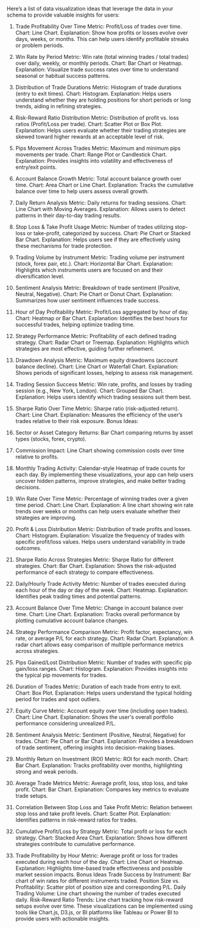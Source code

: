 Here’s a list of data visualization ideas that leverage the data in your schema to provide valuable insights for users:

1. Trade Profitability Over Time
   Metric: Profit/Loss of trades over time.
   Chart: Line Chart.
   Explanation: Show how profits or losses evolve over days, weeks, or months. This can help users identify profitable streaks or problem periods.
2. Win Rate by Period
   Metric: Win rate (total winning trades / total trades) over daily, weekly, or monthly periods.
   Chart: Bar Chart or Heatmap.
   Explanation: Visualize trade success rates over time to understand seasonal or habitual success patterns.
3. Distribution of Trade Durations
   Metric: Histogram of trade durations (entry to exit times).
   Chart: Histogram.
   Explanation: Helps users understand whether they are holding positions for short periods or long trends, aiding in refining strategies.
4. Risk-Reward Ratio Distribution
   Metric: Distribution of profit vs. loss ratios (Profit/Loss per trade).
   Chart: Scatter Plot or Box Plot.
   Explanation: Helps users evaluate whether their trading strategies are skewed toward higher rewards at an acceptable level of risk.
5. Pips Movement Across Trades
   Metric: Maximum and minimum pips movements per trade.
   Chart: Range Plot or Candlestick Chart.
   Explanation: Provides insights into volatility and effectiveness of entry/exit points.
6. Account Balance Growth
   Metric: Total account balance growth over time.
   Chart: Area Chart or Line Chart.
   Explanation: Tracks the cumulative balance over time to help users assess overall growth.
7. Daily Return Analysis
   Metric: Daily returns for trading sessions.
   Chart: Line Chart with Moving Averages.
   Explanation: Allows users to detect patterns in their day-to-day trading results.
8. Stop Loss & Take Profit Usage
   Metric: Number of trades utilizing stop-loss or take-profit, categorized by success.
   Chart: Pie Chart or Stacked Bar Chart.
   Explanation: Helps users see if they are effectively using these mechanisms for trade protection.
9. Trading Volume by Instrument
   Metric: Trading volume per instrument (stock, forex pair, etc.).
   Chart: Horizontal Bar Chart.
   Explanation: Highlights which instruments users are focused on and their diversification level.
10. Sentiment Analysis
    Metric: Breakdown of trade sentiment (Positive, Neutral, Negative).
    Chart: Pie Chart or Donut Chart.
    Explanation: Summarizes how user sentiment influences trade success.
11. Hour of Day Profitability
    Metric: Profit/Loss aggregated by hour of day.
    Chart: Heatmap or Bar Chart.
    Explanation: Identifies the best hours for successful trades, helping optimize trading time.
12. Strategy Performance
    Metric: Profitability of each defined trading strategy.
    Chart: Radar Chart or Treemap.
    Explanation: Highlights which strategies are most effective, guiding further refinement.
13. Drawdown Analysis
    Metric: Maximum equity drawdowns (account balance decline).
    Chart: Line Chart or Waterfall Chart.
    Explanation: Shows periods of significant losses, helping to assess risk management.
14. Trading Session Success
    Metric: Win rate, profits, and losses by trading session (e.g., New York, London).
    Chart: Grouped Bar Chart.
    Explanation: Helps users identify which trading sessions suit them best.
15. Sharpe Ratio Over Time
    Metric: Sharpe ratio (risk-adjusted return).
    Chart: Line Chart.
    Explanation: Measures the efficiency of the user’s trades relative to their risk exposure.
    Bonus Ideas:
16. Sector or Asset Category Returns: Bar Chart comparing returns by asset types (stocks, forex, crypto).
17. Commission Impact: Line Chart showing commission costs over time relative to profits.
18. Monthly Trading Activity: Calendar-style Heatmap of trade counts for each day.
    By implementing these visualizations, your app can help users uncover hidden patterns, improve strategies, and make better trading decisions.

19. Win Rate Over Time
    Metric: Percentage of winning trades over a given time period.
    Chart: Line Chart.
    Explanation: A line chart showing win rate trends over weeks or months can help users evaluate whether their strategies are improving.
20. Profit & Loss Distribution
    Metric: Distribution of trade profits and losses.
    Chart: Histogram.
    Explanation: Visualize the frequency of trades with specific profit/loss values. Helps users understand variability in trade outcomes.
21. Sharpe Ratio Across Strategies
    Metric: Sharpe Ratio for different strategies.
    Chart: Bar Chart.
    Explanation: Shows the risk-adjusted performance of each strategy to compare effectiveness.
22. Daily/Hourly Trade Activity
    Metric: Number of trades executed during each hour of the day or day of the week.
    Chart: Heatmap.
    Explanation: Identifies peak trading times and potential patterns.
23. Account Balance Over Time
    Metric: Change in account balance over time.
    Chart: Line Chart.
    Explanation: Tracks overall performance by plotting cumulative account balance changes.
24. Strategy Performance Comparison
    Metric: Profit factor, expectancy, win rate, or average P/L for each strategy.
    Chart: Radar Chart.
    Explanation: A radar chart allows easy comparison of multiple performance metrics across strategies.
25. Pips Gained/Lost Distribution
    Metric: Number of trades with specific pip gain/loss ranges.
    Chart: Histogram.
    Explanation: Provides insights into the typical pip movements for trades.
26. Duration of Trades
    Metric: Duration of each trade from entry to exit.
    Chart: Box Plot.
    Explanation: Helps users understand the typical holding period for trades and spot outliers.
27. Equity Curve
    Metric: Account equity over time (including open trades).
    Chart: Line Chart.
    Explanation: Shows the user's overall portfolio performance considering unrealized P/L.
28. Sentiment Analysis
    Metric: Sentiment (Positive, Neutral, Negative) for trades.
    Chart: Pie Chart or Bar Chart.
    Explanation: Provides a breakdown of trade sentiment, offering insights into decision-making biases.
29. Monthly Return on Investment (ROI)
    Metric: ROI for each month.
    Chart: Bar Chart.
    Explanation: Tracks profitability over months, highlighting strong and weak periods.
30. Average Trade Metrics
    Metric: Average profit, loss, stop loss, and take profit.
    Chart: Bar Chart.
    Explanation: Compares key metrics to evaluate trade setups.
31. Correlation Between Stop Loss and Take Profit
    Metric: Relation between stop loss and take profit levels.
    Chart: Scatter Plot.
    Explanation: Identifies patterns in risk-reward ratios for trades.
32. Cumulative Profit/Loss by Strategy
    Metric: Total profit or loss for each strategy.
    Chart: Stacked Area Chart.
    Explanation: Shows how different strategies contribute to cumulative performance.
33. Trade Profitability by Hour
    Metric: Average profit or loss for trades executed during each hour of the day.
    Chart: Line Chart or Heatmap.
    Explanation: Highlights time-based trade effectiveness and possible market session impacts.
    Bonus Ideas
    Trade Success by Instrument: Bar chart of win rates for different instruments traded.
    Position Size vs. Profitability: Scatter plot of position size and corresponding P/L.
    Daily Trading Volume: Line chart showing the number of trades executed daily.
    Risk-Reward Ratio Trends: Line chart tracking how risk-reward setups evolve over time.
    These visualizations can be implemented using tools like Chart.js, D3.js, or BI platforms like Tableau or Power BI to provide users with actionable insights.

